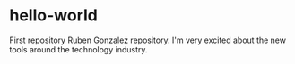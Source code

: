 # hello-world
First repository
Ruben Gonzalez repository. 
I'm very excited about the new tools around the technology industry.
